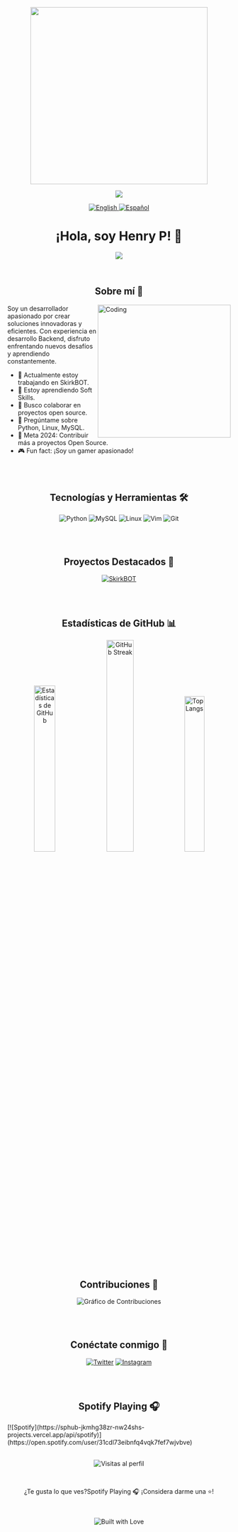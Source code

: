 <p align="center">
<img width="400" src="https://cdna.artstation.com/p/assets/images/images/028/102/058/original/pixel-jeff-matrix-s.gif?1593487263">
</p>

<p align="center">
  <img src="https://readme-typing-svg.herokuapp.com/?lines=Welcome+to+Henry+P's+GitHub!;Bienvenido+al+GitHub+de+Henry+P!&center=true&width=380&height=45">
</p>

<p align="center">
  <a href="https://github.com/h3nr1d3v/h3nr1d3v/blob/main/README_EN.md">
    <img src="https://img.shields.io/badge/English-Read%20Here-blue?style=for-the-badge" alt="English">
  </a>
  <a href="https://github.com/h3nr1d3v/h3nr1d3v/blob/main/README.md">
    <img src="https://img.shields.io/badge/Español-Leer%20Aquí-red?style=for-the-badge" alt="Español">
  </a>
</p>

<h1 align="center">¡Hola, soy Henry P! 👋</h1>

<p align="center">
  <img src="https://readme-typing-svg.herokuapp.com/?lines=Desarrollador+junior+en+Python;Apasionado+por+la+tecnología;Siempre+aprendiendo&center=true&width=380&height=45">
</p>
<br>
<h2 align="center">Sobre mí 🚀</h2>

<img align="right" alt="Coding" width="300" src="https://media.giphy.com/media/qgQUggAC3Pfv687qPC/giphy.gif">

Soy un desarrollador apasionado por crear soluciones innovadoras y eficientes. Con experiencia en desarrollo Backend, disfruto enfrentando nuevos desafíos y aprendiendo constantemente.

- 🔭 Actualmente estoy trabajando en SkirkBOT.
- 🌱 Estoy aprendiendo Soft Skills.
- 👯 Busco colaborar en proyectos open source.
- 💬 Pregúntame sobre Python, Linux, MySQL.
- 🎯 Meta 2024: Contribuir más a proyectos Open Source.
- 🎮 Fun fact: ¡Soy un gamer apasionado!

<br>
<br>
<h2 align="center">Tecnologías y Herramientas 🛠️</h2>

<p align="center">
  <img src="https://img.shields.io/badge/python-3670A0?style=for-the-badge&logo=python&logoColor=ffdd54" alt="Python">
  <img src="https://img.shields.io/badge/mysql-%2300f.svg?style=for-the-badge&logo=mysql&logoColor=white" alt="MySQL">
  <img src="https://img.shields.io/badge/Linux-FCC624?style=for-the-badge&logo=linux&logoColor=black" alt="Linux">
  <img src="https://img.shields.io/badge/VIM-%2311AB00.svg?style=for-the-badge&logo=vim&logoColor=white" alt="Vim">
  <img src="https://img.shields.io/badge/git-%23F05033.svg?style=for-the-badge&logo=git&logoColor=white" alt="Git">
</p>

<br>
<br>
<h2 align="center">Proyectos Destacados 🌟</h2>

<p align="center">
  <a href="https://github.com/h3nr1d3v/Skirk">
    <img src="https://github-readme-stats.vercel.app/api/pin/?username=h3nr1d3v&repo=skirk&theme=radical" alt="SkirkBOT">
  </a>
</p>

<br>
<br>
<h2 align="center">Estadísticas de GitHub 📊</h2>

<p align="center">
  <img src="https://github-readme-stats.vercel.app/api?username=h3nr1d3v&show_icons=true&theme=radical" alt="Estadísticas de GitHub" width="31%">
  <img src="https://github-readme-streak-stats.herokuapp.com/?user=h3nr1d3v&theme=radical" alt="GitHub Streak" width="35%">
  <img src="https://github-readme-stats.vercel.app/api/top-langs/?username=h3nr1d3v&layout=compact&theme=radical" alt="Top Langs" width="30%">
</p>

<br>
<br>
<h2 align="center">Contribuciones 🌱</h2>

<p align="center">
  <img src="https://github-readme-activity-graph.vercel.app/graph?username=h3nr1d3v&theme=react-dark" alt="Gráfico de Contribuciones">
</p>

<br>
<br>
<h2 align="center">Conéctate conmigo 🤝</h2>

<p align="center">
  <a href="https://twitter.com/m4b1ts"><img src="https://img.shields.io/badge/Twitter-1DA1F2?style=for-the-badge&logo=twitter&logoColor=white" alt="Twitter"></a>
  <a href="https://www.instagram.com/6i7fx3s"><img src="https://img.shields.io/badge/Instagram-%23E4405F.svg?style=for-the-badge&logo=Instagram&logoColor=white" alt="Instagram"></a>
</p>

<br>
<br>
<h2 align="center">Spotify Playing 🎧</h2>
[![Spotify](https://sphub-jkmhg38zr-nw24shs-projects.vercel.app/api/spotify)](https://open.spotify.com/user/31cdl73eibnfq4vqk7fef7wjvbve)

<br>
<br>
<p align="center">
  <img src="https://komarev.com/ghpvc/?username=h3nr1d3v&color=blueviolet" alt="Visitas al perfil">
</p>

<br>
<p align="center">
  ¿Te gusta lo que ves?Spotify Playing 🎧 ¡Considera darme una ⭐️!
</p>

<br>
<p align="center">
  <img src="https://forthebadge.com/images/badges/built-with-love.svg" alt="Built with Love">
</p>
  

